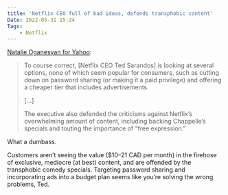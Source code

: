 ```yaml
---
title: 'Netflix CEO full of bad ideas, defends transphobic content' 
Date: 2022-05-31 15:24
Tags: 
    - Netflix
---
```


[Natalie Oganesyan for Yahoo](https://www.yahoo.com/entertainment/ted-sarandos-insists-d-pass-165944206.html):

> To course correct, [Netflix CEO Ted Sarandos] is looking at several options, none of which seem popular for consumers, such as cutting down on password sharing (or making it a paid privilege) and offering a cheaper tier that includes advertisements.
> 
> […]
> 
> The executive also defended the criticisms against Netflix’s overwhelming amount of content, including backing Chappelle’s specials and touting the importance of “free expression.”

What a dumbass.

Customers aren’t seeing the value ($10–21 CAD per month) in the firehose of exclusive, mediocre (at best) content, and are offended by the transphobic comedy specials. Targeting password sharing and incorporating ads into a budget plan seems like you’re solving the wrong problems, Ted.